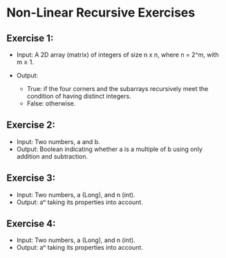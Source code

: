 # Non-Linear Recursive Exercises

## Exercise 1:

* Input: A 2D array (matrix) of integers of size n x n, where n = 2^m, with m ≥ 1.
* Output:

  - True: if the four corners and the subarrays recursively meet the condition of having distinct integers.
  - False: otherwise.

## Exercise 2:

* Input:  Two numbers, a and b.
* Output: Boolean indicating whether a is a multiple of b using only addition and subtraction.
  


## Exercise 3:

* Input: Two numbers, a (Long), and n (int).
* Output: aⁿ taking its properties into account.

## Exercise 4:

* Input: Two numbers, a (Long), and n (int).
* Output: aⁿ taking its properties into account.
